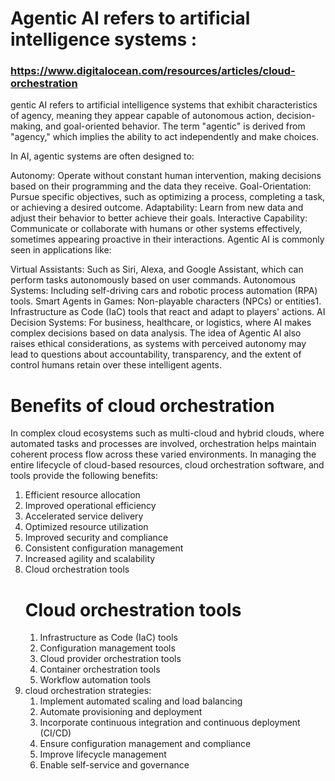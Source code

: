 # Agentic AI refers to artificial intelligence systems :
### https://www.digitalocean.com/resources/articles/cloud-orchestration
gentic AI refers to artificial intelligence systems that exhibit characteristics of agency, meaning they appear capable of autonomous action, decision-making, and goal-oriented behavior. The term "agentic" is derived from "agency," which implies the ability to act independently and make choices.

In AI, agentic systems are often designed to:

Autonomy: Operate without constant human intervention, making decisions based on their programming and the data they receive.
Goal-Orientation: Pursue specific objectives, such as optimizing a process, completing a task, or achieving a desired outcome.
Adaptability: Learn from new data and adjust their behavior to better achieve their goals.
Interactive Capability: Communicate or collaborate with humans or other systems effectively, sometimes appearing proactive in their interactions.
Agentic AI is commonly seen in applications like:

Virtual Assistants: Such as Siri, Alexa, and Google Assistant, which can perform tasks autonomously based on user commands.
Autonomous Systems: Including self-driving cars and robotic process automation (RPA) tools.
Smart Agents in Games: Non-playable characters (NPCs) or entities1. Infrastructure as Code (IaC) tools that react and adapt to players' actions.
AI Decision Systems: For business, healthcare, or logistics, where AI makes complex decisions based on data analysis.
The idea of Agentic AI also raises ethical considerations, as systems with perceived autonomy may lead to questions about accountability, transparency, and the extent of control humans retain over these intelligent agents.
# Benefits of cloud orchestration
In complex cloud ecosystems such as multi-cloud and hybrid clouds, where automated tasks and processes are involved, orchestration helps maintain coherent process flow across these varied environments. In managing the entire lifecycle of cloud-based resources, cloud orchestration software, and tools provide the following benefits:
1. Efficient resource allocation
2. Improved operational efficiency
3. Accelerated service delivery
4. Optimized resource utilization
5. Improved security and compliance
6. Consistent configuration management
7. Increased agility and scalability
8. Cloud orchestration tools
   # Cloud orchestration tools
     1. Infrastructure as Code (IaC) tools
     2. Configuration management tools
     3. Cloud provider orchestration tools
     4. Container orchestration tools
     5. Workflow automation tools
9. cloud orchestration strategies:
   1. Implement automated scaling and load balancing
   2. Automate provisioning and deployment
   3.  Incorporate continuous integration and continuous deployment (CI/CD)
   4.  Ensure configuration management and compliance
   5.  Improve lifecycle management
   6.  Enable self-service and governance



